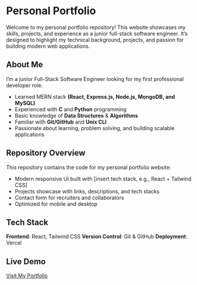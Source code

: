 # Personal Portfolio

Welcome to my personal portfolio repository! This website showcases my skills, projects, and experience as a junior full-stack software engineer. It’s designed to highlight my technical background, projects, and passion for building modern web applications.

## About Me

I’m a junior Full-Stack Software Engineer looking for my first professional developer role.
- Learned MERN stack **(React, Express.js, Node.js, MongoDB, and MySQL)**
- Experienced with **C** and **Python** programming
- Basic knowledge of **Data Structures** & **Algorithms**
- Familiar with **Git/GitHub** and **Unix CLI**
- Passionate about learning, problem solving, and building scalable applications

## Repository Overview

This repository contains the code for my personal portfolio website:
- Modern responsive UI built with [insert tech stack, e.g., React + Tailwind CSS]
- Projects showcase with links, descriptions, and tech stacks
- Contact form for recruiters and collaborators
- Optimized for mobile and desktop

## Tech Stack

**Frontend**: React, Tailwind CSS
**Version Control**: Git & GitHub
**Deployment**: Vercel

## Live Demo

[Visit My Portfolio](https://amirsadik.vercel.app/)